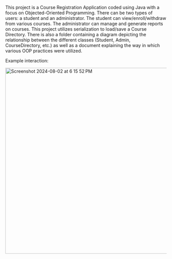 This project is a Course Registration Application coded using Java with a focus on Objected-Oriented Programming. There can be two types of users: a student and an administrator. The student can view/enroll/withdraw from various courses. The administrator can manage and generate reports on courses. This project utilizes serialization to load/save a Course Directory. 
There is also a folder containing a diagram depicting the relationship between the different classes (Student, Admin, CourseDirectory, etc.) as well as a document explaining the way in which various OOP practices were utilized. 

Example interaction:

<img width="582" alt="Screenshot 2024-08-02 at 6 15 52 PM" src="https://github.com/user-attachments/assets/37bc27ac-329c-4c75-80ef-0a90d954af1f">
